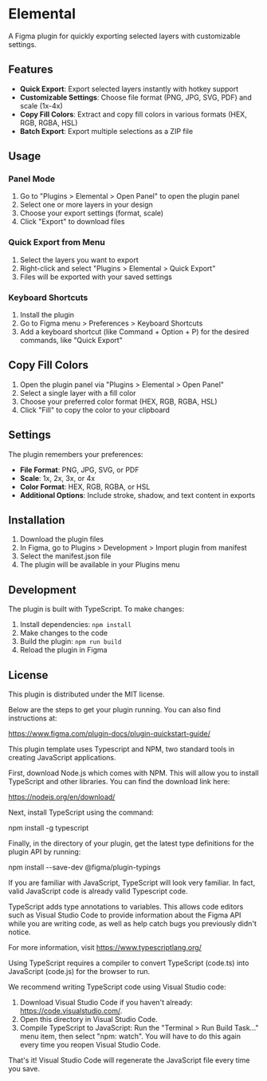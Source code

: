# Elemental

A Figma plugin for quickly exporting selected layers with customizable settings.

## Features

- **Quick Export**: Export selected layers instantly with hotkey support
- **Customizable Settings**: Choose file format (PNG, JPG, SVG, PDF) and scale (1x-4x)
- **Copy Fill Colors**: Extract and copy fill colors in various formats (HEX, RGB, RGBA, HSL)
- **Batch Export**: Export multiple selections as a ZIP file

## Usage

### Panel Mode
1. Go to "Plugins > Elemental > Open Panel" to open the plugin panel
2. Select one or more layers in your design
3. Choose your export settings (format, scale)
4. Click "Export" to download files

### Quick Export from Menu
1. Select the layers you want to export
2. Right-click and select "Plugins > Elemental > Quick Export"
3. Files will be exported with your saved settings

### Keyboard Shortcuts
1. Install the plugin
2. Go to Figma menu > Preferences > Keyboard Shortcuts
3. Add a keyboard shortcut (like Command + Option + P) for the desired commands, like "Quick Export"

## Copy Fill Colors
1. Open the plugin panel via "Plugins > Elemental > Open Panel"
2. Select a single layer with a fill color
3. Choose your preferred color format (HEX, RGB, RGBA, HSL)
4. Click "Fill" to copy the color to your clipboard

## Settings

The plugin remembers your preferences:
- **File Format**: PNG, JPG, SVG, or PDF
- **Scale**: 1x, 2x, 3x, or 4x
- **Color Format**: HEX, RGB, RGBA, or HSL
- **Additional Options**: Include stroke, shadow, and text content in exports

## Installation

1. Download the plugin files
2. In Figma, go to Plugins > Development > Import plugin from manifest
3. Select the manifest.json file
4. The plugin will be available in your Plugins menu

## Development

The plugin is built with TypeScript. To make changes:

1. Install dependencies: `npm install`
2. Make changes to the code
3. Build the plugin: `npm run build`
4. Reload the plugin in Figma

## License

This plugin is distributed under the MIT license.

Below are the steps to get your plugin running. You can also find instructions at:

  https://www.figma.com/plugin-docs/plugin-quickstart-guide/

This plugin template uses Typescript and NPM, two standard tools in creating JavaScript applications.

First, download Node.js which comes with NPM. This will allow you to install TypeScript and other
libraries. You can find the download link here:

  https://nodejs.org/en/download/

Next, install TypeScript using the command:

  npm install -g typescript

Finally, in the directory of your plugin, get the latest type definitions for the plugin API by running:

  npm install --save-dev @figma/plugin-typings

If you are familiar with JavaScript, TypeScript will look very familiar. In fact, valid JavaScript code
is already valid Typescript code.

TypeScript adds type annotations to variables. This allows code editors such as Visual Studio Code
to provide information about the Figma API while you are writing code, as well as help catch bugs
you previously didn't notice.

For more information, visit https://www.typescriptlang.org/

Using TypeScript requires a compiler to convert TypeScript (code.ts) into JavaScript (code.js)
for the browser to run.

We recommend writing TypeScript code using Visual Studio code:

1. Download Visual Studio Code if you haven't already: https://code.visualstudio.com/.
2. Open this directory in Visual Studio Code.
3. Compile TypeScript to JavaScript: Run the "Terminal > Run Build Task..." menu item,
    then select "npm: watch". You will have to do this again every time
    you reopen Visual Studio Code.

That's it! Visual Studio Code will regenerate the JavaScript file every time you save.
